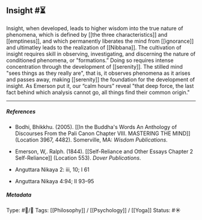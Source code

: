 ## Insight #⏳ 

Insight, when developed, leads to higher wisdom into the true nature of phenomena, which is defined by [[the three characteristics]] and [[emptiness]], and which permanently liberates the mind from [[ignorance]] and ultimatley leads to the realization of [[Nibbana]]. The cultivation of insight requires skill in observing, investigating, and discerning the nature of conditioned phenomena, or "formations.” Doing so requires intense concentration through the development of [[serenity]]. The stilled mind "sees things as they really are", that is, it observes phenomena as it arises and passes away, making [[serenity]] the foundation for the development of insight. As Emerson put it, our “calm hours” reveal "that deep force, the last fact behind which analysis cannot go, all things find their common origin."

___

##### References

- Bodhi, Bhikkhu. (2005). [[In the Buddha's Words An Anthology of Discourses From the Pali Canon Chapter VIII. MASTERING THE MIND]] (Location 3967, 4482). Somerville, MA: _Wisdom Publications_.

- Emerson, W,. Ralph. (1844). [[Self-Reliance and Other Essays Chapter 2 Self-Reliance]] (Location 553). _Dover Publications_.

- Anguttara Nikaya 2: iii, 10; I 61

- Anguttara Nikaya 4:94; II 93–95

##### Metadata
Type: #🔵/🔵 
Tags: [[Philosophy]] / [[Psychology]] / [[Yoga]]
Status: #☀️ 